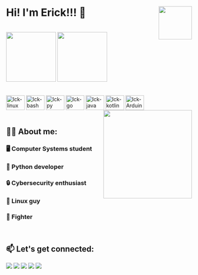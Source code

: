 # Hi! I'm Erick!!! :muscle: <img align="right" height="90" width="90" src="https://media.giphy.com/media/Zd8PWjBCHCIAo/giphy.gif">
<br>
<div>
  <img loading="lazy" height="135em" src="https://github-readme-stats.vercel.app/api/top-langs/?username=Sabathick&layout=compact&langs_count=7&theme=merko"/>
  <img loading="lazy" height="135em" src="https://github-readme-stats.vercel.app/api?username=Sabathick&show_icons=true&theme=merko&include_all_commits=true&count_private=true&layout=compact"/>
</div>
<br>
<div style="display: inline_block"><br>
  <img align="center" alt="Ick-linux" height="40" width="50" src="https://cdn.jsdelivr.net/gh/devicons/devicon/icons/linux/linux-original.svg">
  <img align="center" alt="Ick-bash" height="40" width="50" src="https://cdn.jsdelivr.net/gh/devicons/devicon/icons/bash/bash-plain.svg">
  <img align="center" alt="Ick-py" height="40" width="50" src="https://cdn.jsdelivr.net/gh/devicons/devicon/icons/python/python-original.svg">
  <img align="center" alt="Ick-go" height="40" width="50" src="https://cdn.jsdelivr.net/gh/devicons/devicon/icons/go/go-original.svg">
  <img align="center" alt="Ick-java" height="40" width="50" src="https://cdn.jsdelivr.net/gh/devicons/devicon/icons/java/java-original.svg">
  <img align="center" alt="Ick-kotlin" height="40" width="50" src="https://cdn.jsdelivr.net/gh/devicons/devicon/icons/kotlin/kotlin-original.svg">
  <img align="center" alt="Ick-Arduino" height="40" width="50" src="https://cdn.jsdelivr.net/gh/devicons/devicon/icons/arduino/arduino-original.svg">
  <img align="right" height="240" width="240" src="https://media.giphy.com/media/WUlplcMpOCEmTGBtBW/giphy.gif">
</div>
<br>

## :man_technologist: About me:
### :desktop_computer: Computer Systems student<br>
### :snake: Python developer<br>
### :lock: Cybersecurity enthusiast<br>
### :penguin: Linux guy<br>
### :martial_arts_uniform: Fighter<br>
<br>

## :mailbox: Let's get connected:
<div>
  <a href="mailto:erickick13@gmail.com" target="_blank"><img src="https://img.shields.io/badge/Gmail-D14836?style=for-the-badge&logo=gmail&logoColor=white" target="_blank"></a>
  <a href="https://www.linkedin.com/in/erick-martins-2447b6196/" target="_blank"><img src="https://img.shields.io/badge/LinkedIn-0077B5?style=for-the-badge&logo=linkedin&logoColor=white" target="_blank"></a>
  <a href="https://www.instagram.com/erick.martins.338/" target="_blank"><img src="https://img.shields.io/badge/Instagram-E4405F?style=for-the-badge&logo=instagram&logoColor=white" target="_blank"></a>
  <a href="https://www.facebook.com/erick.martins.338/" target="_blank"><img src="https://img.shields.io/badge/Facebook-1877F2?style=for-the-badge&logo=facebook&logoColor=white" target="_blank"></a>
  <a href="https://steamcommunity.com/id/sabathick/" target="_blank"><img src="https://img.shields.io/badge/Steam-000000?style=for-the-badge&logo=steam&logoColor=white" target="_blank"></a>
</div>
